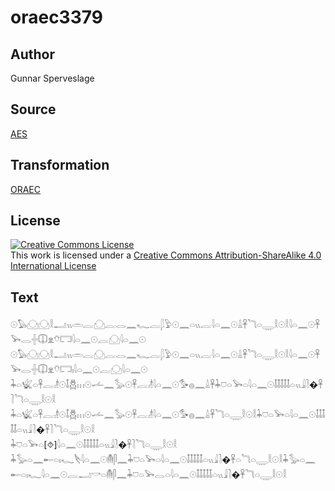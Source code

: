 # oraec3379

## Author

Gunnar Sperveslage

## Source

[AES](https://github.com/simondschweitzer/aes)

## Transformation

[ORAEC](https://oraec.github.io/)

## License

<a rel="license" href="http://creativecommons.org/licenses/by-sa/4.0/"><img alt="Creative Commons License" style="border-width:0" src="https://i.creativecommons.org/l/by-sa/4.0/88x31.png" /></a><br />This work is licensed under a <a rel="license" href="http://creativecommons.org/licenses/by-sa/4.0/">Creative Commons Attribution-ShareAlike 4.0 International License</a>

## Text

𓇳𓅃𓈌𓈌𓎛𓂝𓏭𓏛𓐛𓈌𓐛𓂋𓈖𓆑𓐛𓆄𓅱𓇳𓈖𓏏𓏭𓐛𓇋𓏏𓈖𓇳𓏙𓋹𓆓𓏏𓇾𓎛𓇳𓎛𓇋𓏏𓈖𓇳𓋹𓅨𓂋𓏶𓎳𓁷𓄣𓉐𓇋𓏏𓈖𓇳𓐛𓈌𓇋𓏏𓈖𓇳<br>
𓇳𓅃𓈌𓈌𓎛𓂝𓏭𓏛𓐛𓈌𓐛𓂋𓈖𓆑𓐛𓆄𓅱𓇳𓈖𓏏𓏭𓐛𓇋𓏏𓈖𓇳𓏙𓋹𓆓𓏏𓇾𓎛𓇳𓎛𓇋𓏏𓈖𓇳𓋹𓅨𓂋𓏶𓎳𓁷𓄣𓉐𓏤𓇋𓏏𓈖𓇳𓐛𓈌𓇋𓏏𓈖𓇳<br>
𓇓𓏏𓆤𓏏𓋹𓐛𓁦𓇳𓄤𓆣𓏥𓇳𓌡𓈖𓅭𓇳𓋹𓐛𓁦𓇋𓏏𓈖𓇳𓅜𓐍𓈖𓏙𓋹𓇓𓈞𓏏𓅨𓏏𓇋𓏏𓈖𓇳𓄤𓄤𓄤𓄤𓄤𓏏𓏭𓇍𓍘�𓋹𓍘𓆓𓏏𓇾𓎛𓇳𓎛<br>
𓇓𓏏𓆤𓏏𓋹𓐛𓁦𓇳𓄤𓆣𓏥𓇳𓌡𓈖𓅭𓇳𓋹𓐛𓁦𓇋𓏏𓈖𓇳𓅜𓐍𓈖𓏙𓋹𓆓𓏏𓇾𓎛𓇳𓎛𓇓𓈞𓏏𓅨𓏏𓇋𓏏𓈖𓇳𓄤𓄤𓄤𓄤𓄤𓏏𓏭𓇍𓍘�𓋹𓍘𓆓𓏏𓇾𓎛𓇳𓎛<br>
𓇓𓈞𓏏𓅨𓏏[⯑]𓇋𓏏𓈖𓇳𓄤𓄤𓄤𓄤𓄤𓏏𓏭𓇍𓍘�𓋹𓍘𓆓𓏏𓇾𓎛𓇳𓎛<br>
𓇓𓅭𓏏𓈖𓄡𓏏𓏤𓆑𓌸𓇋𓏏𓈖𓇳𓄟𓋴𓈖𓇓𓈞𓏏𓅨𓏏𓇋𓏏𓈖𓇳𓄤𓄤𓄤𓄤𓄤𓏏𓏭𓇍𓍘�𓋹𓏏𓆓𓏏𓇾𓎛𓇳𓎛𓇓𓅭𓏏𓈖𓄡𓏏𓏤𓆑𓇋𓏏𓈖𓇳𓐛𓂝𓎡𓏏𓄟𓋴𓈖𓇓𓈞𓏏𓅨𓂋𓏏𓇋𓏏𓈖𓇳𓄤𓄤𓄤𓄤𓄤𓏏𓏭𓇍𓍘�𓋹𓆓𓏏𓇾𓎛𓇳𓎛<br>
